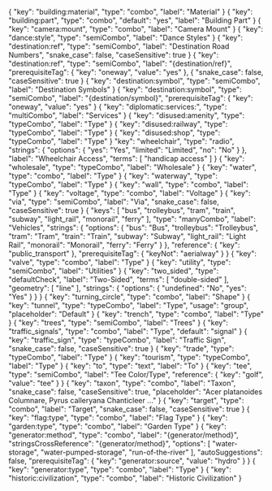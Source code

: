 
{
"key": "building:material",
"type": "combo",
"label": "Material"
}
{
"key": "building:part",
"type": "combo",
"default": "yes",
"label": "Building Part"
}
{
"key": "camera:mount",
"type": "combo",
"label": "Camera Mount"
}
{
"key": "dance:style",
"type": "semiCombo",
"label": "Dance Styles"
}
{
"key": "destination:ref",
"type": "semiCombo",
"label": "Destination Road Numbers",
"snake_case": false,
"caseSensitive": true
}
{
"key": "destination:ref",
"type": "semiCombo",
"label": "{destination/ref}",
"prerequisiteTag": {
"key": "oneway",
"value": "yes"
},
{
"snake_case": false,
"caseSensitive": true
}
{
"key": "destination:symbol",
"type": "semiCombo",
"label": "Destination Symbols"
}
{
"key": "destination:symbol",
"type": "semiCombo",
"label": "{destination/symbol}",
"prerequisiteTag": {
"key": "oneway",
"value": "yes"
}
{
"key": "diplomatic:services:",
"type": "multiCombo",
"label": "Services"
}
{
"key": "disused:amenity",
"type": "typeCombo",
"label": "Type"
}
{
"key": "disused:railway",
"type": "typeCombo",
"label": "Type"
}
{
"key": "disused:shop",
"type": "typeCombo",
"label": "Type"
}
"key": "wheelchair",
"type": "radio",
"strings": {
"options": {
"yes": "Yes",
"limited": "Limited",
"no": "No"
}
},
"label": "Wheelchair Access",
"terms": [
"handicap access"
]
}
{
"key": "wholesale",
"type": "typeCombo",
"label": "Wholesale"
}
{
"key": "water",
"type": "combo",
"label": "Type"
}
{
"key": "waterway",
"type": "typeCombo",
"label": "Type"
}
{
"key": "wall",
"type": "combo",
"label": "Type"
}
{
"key": "voltage",
"type": "combo",
"label": "Voltage"
}
{
"key": "via",
"type": "semiCombo",
"label": "Via",
"snake_case": false,
"caseSensitive": true
}
{
"keys": [
"bus",
"trolleybus",
"tram",
"train",
"subway",
"light_rail",
"monorail",
"ferry"
],
"type": "manyCombo",
"label": "Vehicles",
"strings": {
"options": {
"bus": "Bus",
"trolleybus": "Trolleybus",
"tram": "Tram",
"train": "Train",
"subway": "Subway",
"light_rail": "Light Rail",
"monorail": "Monorail",
"ferry": "Ferry"
}
},
"reference": {
"key": "public_transport"
},
"prerequisiteTag": {
"keyNot": "aerialway"
}
}
{
"key": "valve",
"type": "combo",
"label": "Type"
}
{
"key": "utility",
"type": "semiCombo",
"label": "Utilities"
}
{
"key": "two_sided",
"type": "defaultCheck",
"label": "Two-Sided",
"terms": [
"double-sided"
],
"geometry": [
"line"
],
"strings": {
"options": {
"undefined": "No",
"yes": "Yes"
}
}
}
{
"key": "turning_circle",
"type": "combo",
"label": "Shape"
}
{
"key": "tunnel",
"type": "typeCombo",
"label": "Type",
"usage": "group",
"placeholder": "Default"
}
{
"key": "trench",
"type": "combo",
"label": "Type"
}
{
"key": "trees",
"type": "semiCombo",
"label": "Trees"
}
{
"key": "traffic_signals",
"type": "combo",
"label": "Type",
"default": "signal"
}
{
"key": "traffic_sign",
"type": "typeCombo",
"label": "Traffic Sign",
"snake_case": false,
"caseSensitive": true
}
{
"key": "trade",
"type": "typeCombo",
"label": "Type"
}
{
"key": "tourism",
"type": "typeCombo",
"label": "Type"
}
{
"key": "to",
"type": "text",
"label": "To"
}
{
"key": "tee",
"type": "semiCombo",
"label": "Tee Color/Type",
"reference": {
"key": "golf",
"value": "tee"
}
}
{
"key": "taxon",
"type": "combo",
"label": "Taxon",
"snake_case": false,
"caseSensitive": true,
"placeholder": "Acer platanoides Columnare, Pyrus calleryana Chanticleer …"
}
{
"key": "target",
"type": "combo",
"label": "Target",
"snake_case": false,
"caseSensitive": true
}
{
"key": "flag:type",
"type": "combo",
"label": "Flag Type"
}
{
"key": "garden:type",
"type": "combo",
"label": "Garden Type"
}
{
"key": "generator:method",
"type": "combo",
"label": "{generator/method}",
"stringsCrossReference": "{generator/method}",
"options": [
"water-storage",
"water-pumped-storage",
"run-of-the-river"
],
"autoSuggestions": false,
"prerequisiteTag": {
"key": "generator:source",
"value": "hydro"
}
}
{
"key": "generator:type",
"type": "combo",
"label": "Type"
}
{
"key": "historic:civilization",
"type": "combo",
"label": "Historic Civilization"
}
